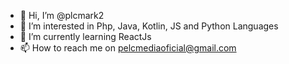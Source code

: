 - 👋 Hi, I’m @plcmark2
- 👀 I’m interested in Php, Java, Kotlin, JS and Python Languages
- 🌱 I’m currently learning ReactJs
- 📫 How to reach me on pelcmediaoficial@gmail.com
